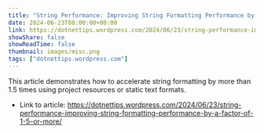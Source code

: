 ```yaml
---
title: "String Performance: Improving String Formatting Performance by a Factor of 1.5 or More!"
date: 2024-06-23T08:00:00+00:00
link: https://dotnettips.wordpress.com/2024/06/23/string-performance-improving-string-formatting-performance-by-a-factor-of-1-5-or-more/
showShare: false
showReadTime: false
thumbnail: images/misc.png
tags: ["dotnettips.wordpress.com"]
---
```

This article demonstrates how to accelerate string formatting by more than 1.5 times using project resources or static text formats.

- Link to article: https://dotnettips.wordpress.com/2024/06/23/string-performance-improving-string-formatting-performance-by-a-factor-of-1-5-or-more/